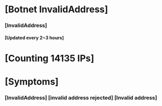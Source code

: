 # [Botnet InvalidAddress]
### [InvalidAddress]
#### [Updated every 2~3 hours]

# [Counting 14135 IPs]

# [Symptoms] 

###   [InvalidAddress] [invalid address rejected] [Invalid address]
